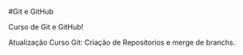 #Git e GitHub



Curso de Git e GitHub!

Atualização Curso Git: Criação de Repositorios e merge de branchs.
